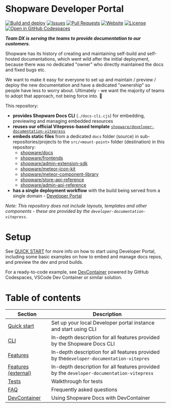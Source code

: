 # Shopware Developer Portal

[![Build and deploy](https://github.com/shopware/developer-portal/actions/workflows/checkout-test-build-deploy.yml/badge.svg)](https://github.com/shopware/developer-portal/actions/workflows/checkout-test-build-deploy.yml)
[![Issues](https://img.shields.io/github/issues/shopware/developer-portal)](https://github.com/shopware/developer-portal/issues)
[![Pull Requests](https://img.shields.io/github/issues-pr/shopware/developer-portal)](https://github.com/shopware/developer-portal/pull-requests)
[![Website](https://img.shields.io/website?url=https%3A%2F%2Fdeveloper.shopware.com)](https://developer.shopware.com)
[![License](https://img.shields.io/github/license/shopware/developer-portal)](https://github.com/shopware/developer-portal)
[![Open in GitHub Codespaces](https://github.com/codespaces/badge.svg)](https://github.com/codespaces/new?machine=basicLinux32gb&repo=563429368&ref=main&devcontainer_path=.devcontainer%2Fdevcontainer.json&location=WestEurope)

_**Team DX is serving the teams to provide documentation to our customers.**_

Shopware has its history of creating and maintaining self-build and self-hosted documentations, which went wild after
the initial deployment, because there was no dedicated "owner" who directly maintained the docs and fixed bugs etc.

We want to make it easy for everyone to set up and maintain / preview / deploy the new documentation and have a
dedicated "ownership" so people have less to worry about. Ultimately - we want the majority of teams to adopt that
approach, not being force into. :slightly_smiling_face:

This repository:

- **provides Shopware Docs CLI** (`./docs-cli.cjs`) for embedding, previewing and managing embedded resources
- **reuses our official Vitepress-based
  template**
  [`shopware/developer-documentation-vitepress`](https://github.com/shopware/developer-documentation-vitepress)
- **embeds static files** from a dedicated `docs` folder (source) in sub-repositories/projects to
  the `src/<mount-point>`
  folder (destination) in this repository:
    - [shopware/docs](https://github.com/shopware/docs)
    - [shopware/frontends](https://github.com/shopware/frontends)
    - [shopware/admin-extension-sdk](https://github.com/shopware/admin-extension-sdk)
    - [shopware/meteor-icon-kit](https://github.com/shopware/meteor-icon-kit)
    - [shopware/meteor-component-library](https://github.com/shopware/meteor-component-library)
    - [shopware/store-api-reference](https://github.com/shopware/store-api-reference)
    - [shopware/admin-api-reference](https://github.com/shopware/admin-api-reference)
- **has a single deployment workflow** with the build being served from a single
  domain - [Developer Portal](https://developer.shopware.com)

_Note: This repository does not include layouts, templates and other components - these are provided by the
`developer-documentation-vitepress`._

# Setup

See [QUICK START](./QUICK-START.md) for more info on how to start using Developer Portal, including some basic examples
on how to embed and manage docs repos, and preview the dev and prod builds.

For a ready-to-code example, see [DevContainer](./DEV-CONTAINER.md) powered by GitHub Codespaces, VSCode Dev Container 
or similar solution.

# Table of contents

| Section                                                                                                    | Description                                                                               |
|------------------------------------------------------------------------------------------------------------|-------------------------------------------------------------------------------------------|
| [Quick start](./QUICK-START.md)                                                                            | Set up your local Developer portal instance and start using CLI                           |
| [CLI](https://github.com/shopware/developer-documentation-vitepress/blob/main/CLI.md)                      | In-depth description for all features provided by the Shopware Docs CLI                   |
| [Features](./FEATURES.md)                                                                                  | In-depth description for all features provided by the`developer-documentation-vitepres`   |
| [Features (external)](https://github.com/shopware/developer-documentation-vitepress/blob/main/FEATURES.md) | In-depth description for all features provided by the `developer-documentation-vitepress` |
| [Tests](./TESTS.md)                                                                                        | Walkthrough for tests                                                                     |
| [FAQ](./FAQ.md)                                                                                            | Frequently asked questions                                                                |
| [DevContainer](./DEV-CONTAINER.md)                                                                         | Using Shopware Docs with DevContainer                                                     |